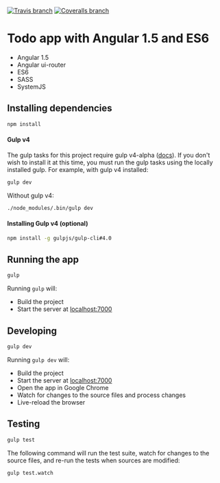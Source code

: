 [![Travis branch](https://img.shields.io/travis/r-park/todo-angular-es6/master.svg?style=flat-square)](https://travis-ci.org/r-park/todo-angular-es6)
[![Coveralls branch](https://img.shields.io/coveralls/r-park/todo-angular-es6/master.svg?style=flat-square)](https://coveralls.io/github/r-park/todo-angular-es6?branch=master)


# Todo app with Angular 1.5 and ES6
- Angular 1.5
- Angular ui-router
- ES6
- SASS
- SystemJS

## Installing dependencies
```bash
npm install
```

#### Gulp v4
The gulp tasks for this project require gulp v4-alpha ([docs](https://github.com/gulpjs/gulp/tree/4.0/docs)). If you don't wish to install it at this time, you must run the gulp tasks using the locally installed gulp. For example, with gulp v4 installed:
```bash
gulp dev
```
Without gulp v4:
```bash
./node_modules/.bin/gulp dev
```

#### Installing Gulp v4 (optional)
```bash
npm install -g gulpjs/gulp-cli#4.0
```

## Running the app
```bash
gulp
```
Running `gulp` will:
- Build the project
- Start the server at <a href="http://localhost:7000" target="_blank">localhost:7000</a>

## Developing
```bash
gulp dev
```
Running `gulp dev` will:
- Build the project
- Start the server at <a href="http://localhost:7000" target="_blank">localhost:7000</a>
- Open the app in Google Chrome
- Watch for changes to the source files and process changes
- Live-reload the browser

## Testing
```bash
gulp test
```
The following command will run the test suite, watch for changes to the source files, and re-run the tests when sources are modified:
```bash
gulp test.watch
```
